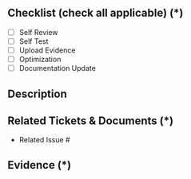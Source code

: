## Checklist (check all applicable) (*)
- [ ] Self Review
- [ ] Self Test
- [ ] Upload Evidence
- [ ] Optimization
- [ ] Documentation Update

## Description

## Related Tickets & Documents (*)
- Related Issue #

## Evidence (*)
<!--
Please make sure to have evidence when ticket done
-->